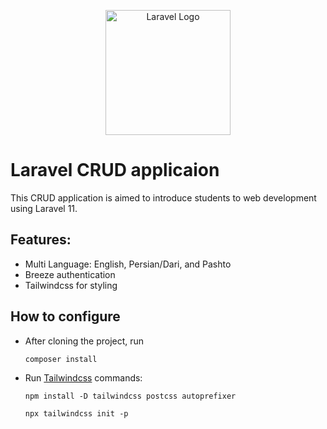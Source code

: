 <p align="center"><a href="https://laravel.com" target="_blank"><img src="https://raw.githubusercontent.com/laravel/art/master/logo-lockup/5%20SVG/2%20CMYK/1%20Full%20Color/laravel-logolockup-cmyk-red.svg" width="200" alt="Laravel Logo"></a></p>

# Laravel CRUD applicaion
This CRUD application is aimed to introduce students to web development using Laravel 11.
## Features:
 - Multi Language: English, Persian/Dari, and Pashto
 - Breeze authentication
 - Tailwindcss for styling

 ## How to configure
 - After cloning the project, run 
    ```
    composer install
    ```
 - Run <a href="https://tailwindcss.com/docs/guides/laravel"> Tailwindcss</a> commands:
    ```
    npm install -D tailwindcss postcss autoprefixer
    ```
    ```
    npx tailwindcss init -p
    ```
